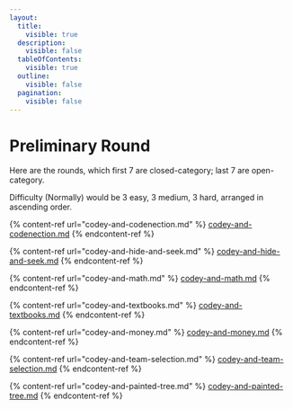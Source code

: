 ```yaml
---
layout:
  title:
    visible: true
  description:
    visible: false
  tableOfContents:
    visible: true
  outline:
    visible: false
  pagination:
    visible: false
---
```


# Preliminary Round

Here are the rounds, which first 7 are closed-category; last 7 are open-category.

Difficulty (Normally) would be 3 easy, 3 medium, 3 hard, arranged in ascending order.

{% content-ref url="codey-and-codenection.md" %}
[codey-and-codenection.md](codey-and-codenection.md)
{% endcontent-ref %}

{% content-ref url="codey-and-hide-and-seek.md" %}
[codey-and-hide-and-seek.md](codey-and-hide-and-seek.md)
{% endcontent-ref %}

{% content-ref url="codey-and-math.md" %}
[codey-and-math.md](codey-and-math.md)
{% endcontent-ref %}

{% content-ref url="codey-and-textbooks.md" %}
[codey-and-textbooks.md](codey-and-textbooks.md)
{% endcontent-ref %}

{% content-ref url="codey-and-money.md" %}
[codey-and-money.md](codey-and-money.md)
{% endcontent-ref %}

{% content-ref url="codey-and-team-selection.md" %}
[codey-and-team-selection.md](codey-and-team-selection.md)
{% endcontent-ref %}

{% content-ref url="codey-and-painted-tree.md" %}
[codey-and-painted-tree.md](codey-and-painted-tree.md)
{% endcontent-ref %}
